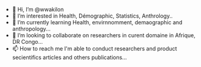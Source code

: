 - 👋 Hi, I’m @wwakilon
- 👀 I’m interested in Health, Démographic, Statistics, Anthrology..
- 🌱 I’m currently learning Health, envirnnomment, demaographic and anthropology...
- 💞️ I’m looking to collaborate on researchers in curent domaine in Afrique, DR Congo...
- 📫 How to reach me I'm able to conduct researchers and product secientifics articles and others publications...

<!---
wwakilon/wwakilon is a ✨ special ✨ repository because its `README.md` (this file) appears on your GitHub profile.
You can click the Preview link to take a look at your changes.
--->
